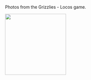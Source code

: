 Photos from the Grizzlies - Locos game.

<img src="https://github.com/abestshef/grizzlies/blob/main/IMG_8327.jpg" width="200"/>
